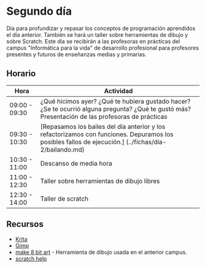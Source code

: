 # Segundo día

Día para profundizar y repasar los conceptos de programación
aprendidos el día anterior. También se hará un taller sobre
herramientas de dibujo y sobre Scratch. Este día se recibirán a las
profesoras en prácticas del campus "Informática para la vida" de
desarrollo profesional para profesores presentes y futuros de
enseñanzas medias y primarias. 

## Horario

| Hora          | Actividad                                                                |
| ------------- | -------------------------------------------------------------------------|
| 09:00 - 09:30 | ¿Qué hicimos ayer? ¿Qué te hubiera gustado hacer? ¿Se te ocurrió alguna pregunta? ¿Qué te gustó más? Presentación de las profesoras de prácticas| 
| 09:30 - 10:30 | [Repasamos los bailes del día anterior y los refactorizamos con funciones. Depuramos los posibles fallos de ejecución.] (../fichas/dia-2/bailando.md) |
| 10:30 - 11:00 | Descanso de media hora  |
| 11:00 - 12:30 | Taller sobre herramientas de dibujo libres |
| 12:30 - 14:00 | Taller de scratch |

## Recursos

- [Krita](https://krita.org/en/)
- [Gimp](https://www.gimp.org/)
- [make 8 bit art](https://make8bitart.com/) - Herramienta de dibujo usada en el anterior campus.
- [scratch help](https://scratch.mit.edu/help/)
